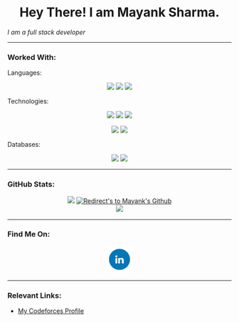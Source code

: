 <h1 align='center'>Hey There! I am Mayank Sharma.</h1>

<!-- <img src="https://img.shields.io/github/followers/montooboss1999?style=social"/> -->

<p>
 <i>
    I am a full stack developer
 </i>
</p>

<!-- --- -->

<!-- ### About Me:

- 🎓 I am currently a senior undergraduate at <a href="https://www.iitbhu.ac.in/"> IIT BHU Varanasi </a>
- 👨‍ I like to solve real life problems and interested in competitive programming
- 💻 I am a Full Stack/Software Developer enthusiast
- ⚡ I am looking to collaborate with people and enhance my skills as a developer -->

---

### Worked With:

Languages:

<div align="center">

<code><img height="40" src="https://img.shields.io/badge/c++-%2300599C.svg?&style=for-the-badge&logo=c%2B%2B&logoColor=white" /></code>
<code><img height="40" src="https://img.shields.io/badge/java-%234ea94b.svg?&style=for-the-badge&logo=java&logoColor=white&color=ff4d4d" /></code>
<code><img height="40" src="https://img.shields.io/badge/javascript-%2320232a.svg?&style=for-the-badge&logo=javascript&logoColor=%23F7DF1E" /></code>

</div>

Technologies:

<div align="center">

<code><img height="40" src="https://img.shields.io/badge/node.js-%234ea94b.svg?&style=for-the-badge&logo=node.js&logoColor=white" /></code>
<code><img height="40" src="https://img.shields.io/badge/react-%2320232a.svg?&style=for-the-badge&logo=react&logoColor=%2361DAFB" /></code>
<code><img height="40" src="https://img.shields.io/badge/spring-%234ea94b.svg?&style=for-the-badge&logo=spring&logoColor=white" /></code>

<code><img height="40" src="https://img.shields.io/badge/git-%2320232a.svg?&style=for-the-badge&logo=git&logoColor=ff4d4d" /></code>
<code><img height="40" src="https://img.shields.io/badge/docker-%2300599C.svg?&style=for-the-badge&logo=docker&logoColor=white" /></code>

<!-- <code><img height="40" src="https://img.shields.io/badge/kubernetes-%2300599C.svg?&style=for-the-badge&logo=kubernetes&logoColor=white" /></code> -->

</div>
 
Databases:
 
<div align="center">
 
<code><img height="40" src="https://img.shields.io/badge/mysql-%2300f.svg?&style=for-the-badge&logo=mysql&logoColor=white&color=ff4d4d" /></code>
<code><img height="40" src="https://img.shields.io/badge/MongoDB-%234ea94b.svg?&style=for-the-badge&logo=mongodb&logoColor=white" /></code>
<!-- <code><img height="40" src="https://img.shields.io/badge/oracle-%2300f.svg?&style=for-the-badge&logo=oracle&logoColor=white&color=ff4d4d" /></code> -->
 
</div>

---

### GitHub Stats:

<p align="centre">
 
 <div align = "center">
  
  <a href="https://github.com/montooboss1999" title="Redirect's to Mayank's Github">
  <img width="49%" src="https://github-readme-stats.vercel.app/api?username=montooboss1999&show_icons=true&theme=dark
" /></a>

  <a href="https://github.com/montooboss1999">
  <img width="49%" title="Redirect's to Mayank's Github" src="https://github-readme-streak-stats.herokuapp.com/?user=montooboss1999&theme=dark" /></a>
  
  </div>

 <div align = "center">
  <a href ="https://github.com/montooboss1999" title="Redirect's to Mayank's Github">
  <img width="45%" src="https://github-readme-stats.vercel.app/api/top-langs/?username=montooboss1999&hide=Shell,Mustache,C,Dockerfile,Html,Css&theme=dark&layout=compact"/></a>
  </div>

</p>

---

### Find Me On:

<p align="center">
 <a href="	https://www.linkedin.com/in/mayankSharma1999">
   <img src="https://github.com/aritraroy/social-icons/blob/master/linkedin-icon.png?raw=true" width="60">
 </a>
 <!-- <a href="https://www.instagram.com/karthikeysaxena/">
   <img src="https://github.com/aritraroy/social-icons/blob/master/instagram-icon.png?raw=true" width="60">
 </a>
 <a href="https://www.facebook.com/kartikey.saxena.71/">
   <img src="https://github.com/aritraroy/social-icons/blob/master/facebook-icon.png?raw=true" width="60">
 </a> -->
</p>

---

### Relevant Links:

<!-- - [My Portfolio](https://karthikey-saxena.netlify.app/) -->

- [My Codeforces Profile](https://codeforces.com/profile/montooboss)

<!-- - [My Resume](https://drive.google.com/file/d/1TfGyetdVgaJEBUIvz8_Azq5SX6x4Zy4T/view?usp=sharing) -->
